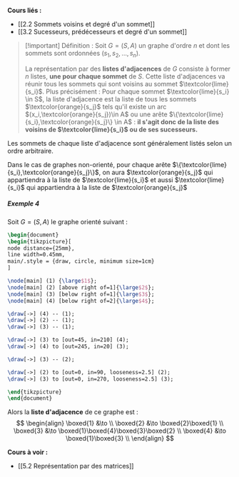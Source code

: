 **Cours liés :**
- [[2.2 Sommets voisins et degré d'un sommet]]
- [[3.2 Sucesseurs, prédécesseurs et degré d'un sommet]]

>[!important] Définition :
>Soit $G = (S,A)$ un graphe d'ordre $n$ et dont les sommets sont ordonnées $(s_1, s_2, \dots, s_n)$.
>
> La représentation par des **listes d'adjacences** de $G$ consiste à former $n$ listes, **une pour chaque sommet** de $S$. Cette liste d'adjacences va réunir tous les sommets qui sont voisins au sommet $\textcolor{lime}{s_i}$. 
> Plus précisément : 
> Pour chaque sommet $\textcolor{lime}{s_i} \in S$, la liste d'adjacence est la liste de tous les sommets $\textcolor{orange}{s_j}$ tels qu'il existe un arc $(x_i,\textcolor{orange}{s_j})\in A$ ou une arête $\{\textcolor{lime}{s_i},\textcolor{orange}{s_j}\} \in A$ : **il s'agit donc de la liste des voisins de $\textcolor{lime}{s_i}$ ou de ses sucesseurs.**

Les sommets de chaque liste d'adjacence sont généralement listés selon un ordre arbitraire.

Dans le cas de graphes non-orienté, pour chaque arête $\{\textcolor{lime}{s_i},\textcolor{orange}{s_j}\}$, on aura $\textcolor{orange}{s_j}$ qui appartiendra à la liste de $\textcolor{lime}{s_i}$ et aussi $\textcolor{lime}{s_i}$ qui appartiendra à la liste de $\textcolor{orange}{s_j}$

##### Exemple 4

Soit $G = (S,A)$ le graphe orienté suivant : 

```tikz
\begin{document}
\begin{tikzpicture}[
node distance={25mm},  
line width=0.45mm, 
main/.style = {draw, circle, minimum size=1cm}
] 

\node[main] (1) {\large$1$}; 
\node[main] (2) [above right of=1]{\large$2$};
\node[main] (3) [below right of=1]{\large$3$};
\node[main] (4) [below right of=2]{\large$4$};

\draw[->] (4) -- (1);
\draw[->] (2) -- (1);
\draw[->] (3) -- (1);

\draw[->] (3) to [out=45, in=210] (4);
\draw[->] (4) to [out=245, in=20] (3);

\draw[->] (3) -- (2);

\draw[->] (2) to [out=0, in=90, looseness=2.5] (2);
\draw[->] (3) to [out=0, in=270, looseness=2.5] (3);

\end{tikzpicture} 
\end{document}
```
Alors la **liste d'adjacence** de ce graphe est :
$$
\begin{align}
\boxed{1} &\to  \\
\boxed{2} &\to \boxed{2}\boxed{1} \\
\boxed{3} &\to \boxed{1}\boxed{4}\boxed{3}\boxed{2} \\
\boxed{4} &\to \boxed{1}\boxed{3} \\
\end{align}
$$

**Cours à voir :**
- [[5.2 Représentation par des matrices]]